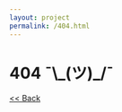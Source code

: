```yaml
---
layout: project
permalink: /404.html
---
```


<h1>404 ¯\_(ツ)_/¯</h1>
  <a href="/" class="main" target="_top"> << Back</a>
